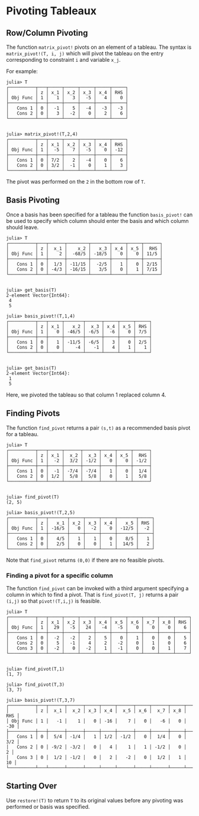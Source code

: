 # Pivoting Tableaux

## Row/Column Pivoting

The function `matrix_pivot!` pivots on an element of a tableau. 
The syntax is `matrix_pivot!(T, i, j)` which will pivot the tableau on the entry corresponding to constraint `i` and variable `x_j`. 

For example:
```
julia> T
┌──────────┬───┬─────┬─────┬─────┬─────┬─────┐
│          │ z │ x_1 │ x_2 │ x_3 │ x_4 │ RHS │
│ Obj Func │ 1 │   1 │   3 │  -5 │   4 │   0 │
├──────────┼───┼─────┼─────┼─────┼─────┼─────┤
│   Cons 1 │ 0 │  -1 │   5 │  -4 │  -3 │  -3 │
│   Cons 2 │ 0 │   3 │  -2 │   0 │   2 │   6 │
└──────────┴───┴─────┴─────┴─────┴─────┴─────┘


julia> matrix_pivot!(T,2,4)
┌──────────┬───┬─────┬─────┬─────┬─────┬─────┐
│          │ z │ x_1 │ x_2 │ x_3 │ x_4 │ RHS │
│ Obj Func │ 1 │  -5 │   7 │  -5 │   0 │ -12 │
├──────────┼───┼─────┼─────┼─────┼─────┼─────┤
│   Cons 1 │ 0 │ 7/2 │   2 │  -4 │   0 │   6 │
│   Cons 2 │ 0 │ 3/2 │  -1 │   0 │   1 │   3 │
└──────────┴───┴─────┴─────┴─────┴─────┴─────┘
```
The pivot was performed on the `2` in the bottom row of `T`.

## Basis Pivoting

Once a basis has been specified for a tableau the function `basis_pivot!` can be used to specify which column should enter the basis and which column should leave.
```
julia> T
┌──────────┬───┬──────┬────────┬───────┬─────┬─────┬──────┐
│          │ z │  x_1 │    x_2 │   x_3 │ x_4 │ x_5 │  RHS │
│ Obj Func │ 1 │    2 │  -68/5 │ -18/5 │   0 │   0 │ 11/5 │
├──────────┼───┼──────┼────────┼───────┼─────┼─────┼──────┤
│   Cons 1 │ 0 │  1/3 │ -11/15 │  -2/5 │   1 │   0 │ 2/15 │
│   Cons 2 │ 0 │ -4/3 │ -16/15 │   3/5 │   0 │   1 │ 7/15 │
└──────────┴───┴──────┴────────┴───────┴─────┴─────┴──────┘


julia> get_basis(T)
2-element Vector{Int64}:
 4
 5

julia> basis_pivot!(T,1,4)
┌──────────┬───┬─────┬───────┬──────┬─────┬─────┬─────┐
│          │ z │ x_1 │   x_2 │  x_3 │ x_4 │ x_5 │ RHS │
│ Obj Func │ 1 │   0 │ -46/5 │ -6/5 │  -6 │   0 │ 7/5 │
├──────────┼───┼─────┼───────┼──────┼─────┼─────┼─────┤
│   Cons 1 │ 0 │   1 │ -11/5 │ -6/5 │   3 │   0 │ 2/5 │
│   Cons 2 │ 0 │   0 │    -4 │   -1 │   4 │   1 │   1 │
└──────────┴───┴─────┴───────┴──────┴─────┴─────┴─────┘


julia> get_basis(T)
2-element Vector{Int64}:
 1
 5
```

Here, we pivoted the tableau so that column 1 replaced column 4. 

## Finding Pivots

The function `find_pivot` returns a pair `(s,t)` as a recommended basis pivot for a tableau. 
```
julia> T
┌──────────┬───┬─────┬──────┬──────┬─────┬─────┬──────┐
│          │ z │ x_1 │  x_2 │  x_3 │ x_4 │ x_5 │  RHS │
│ Obj Func │ 1 │  -2 │  3/2 │ -1/2 │   0 │   0 │ -1/2 │
├──────────┼───┼─────┼──────┼──────┼─────┼─────┼──────┤
│   Cons 1 │ 0 │  -1 │ -7/4 │ -7/4 │   1 │   0 │  1/4 │
│   Cons 2 │ 0 │ 1/2 │  5/8 │  5/8 │   0 │   1 │  5/8 │
└──────────┴───┴─────┴──────┴──────┴─────┴─────┴──────┘


julia> find_pivot(T)
(2, 5)

julia> basis_pivot!(T,2,5)
┌──────────┬───┬───────┬─────┬─────┬─────┬───────┬─────┐
│          │ z │   x_1 │ x_2 │ x_3 │ x_4 │   x_5 │ RHS │
│ Obj Func │ 1 │ -16/5 │   0 │  -2 │   0 │ -12/5 │  -2 │
├──────────┼───┼───────┼─────┼─────┼─────┼───────┼─────┤
│   Cons 1 │ 0 │   4/5 │   1 │   1 │   0 │   8/5 │   1 │
│   Cons 2 │ 0 │   2/5 │   0 │   0 │   1 │  14/5 │   2 │
└──────────┴───┴───────┴─────┴─────┴─────┴───────┴─────┘
```

Note that `find_pivot` returns `(0,0)` if there are no feasible pivots. 

### Finding a pivot for a specific column

The function `find_pivot` can be invoked with a third argument specifying a column in which to find a pivot. That is `find_pivot(T, j)` returns a pair `(i,j)` so that `pivot!(T,i,j)` is feasible. 


```
julia> T
┌──────────┬───┬─────┬─────┬─────┬─────┬─────┬─────┬─────┬─────┬─────┐
│          │ z │ x_1 │ x_2 │ x_3 │ x_4 │ x_5 │ x_6 │ x_7 │ x_8 │ RHS │
│ Obj Func │ 1 │  29 │  -5 │  24 │  -4 │  -5 │   0 │   0 │   0 │   6 │
├──────────┼───┼─────┼─────┼─────┼─────┼─────┼─────┼─────┼─────┼─────┤
│   Cons 1 │ 0 │  -2 │  -2 │   2 │   5 │   0 │   1 │   0 │   0 │   5 │
│   Cons 2 │ 0 │   5 │  -1 │   4 │   2 │  -2 │   0 │   1 │   0 │   6 │
│   Cons 3 │ 0 │  -2 │   0 │  -2 │   1 │  -1 │   0 │   0 │   1 │   7 │
└──────────┴───┴─────┴─────┴─────┴─────┴─────┴─────┴─────┴─────┴─────┘


julia> find_pivot(T,1)
(1, 7)

julia> find_pivot(T,3)
(3, 7)

julia> basis_pivot!(T,3,7)
┌──────────┬───┬──────┬──────┬─────┬─────┬──────┬─────┬──────┬─────┬─────┐
│          │ z │  x_1 │  x_2 │ x_3 │ x_4 │  x_5 │ x_6 │  x_7 │ x_8 │ RHS │
│ Obj Func │ 1 │   -1 │    1 │   0 │ -16 │    7 │   0 │   -6 │   0 │ -30 │
├──────────┼───┼──────┼──────┼─────┼─────┼──────┼─────┼──────┼─────┼─────┤
│   Cons 1 │ 0 │  5/4 │ -1/4 │   1 │ 1/2 │ -1/2 │   0 │  1/4 │   0 │ 3/2 │
│   Cons 2 │ 0 │ -9/2 │ -3/2 │   0 │   4 │    1 │   1 │ -1/2 │   0 │   2 │
│   Cons 3 │ 0 │  1/2 │ -1/2 │   0 │   2 │   -2 │   0 │  1/2 │   1 │  10 │
└──────────┴───┴──────┴──────┴─────┴─────┴──────┴─────┴──────┴─────┴─────┘
```

## Starting Over

Use `restore!(T)` to return `T` to its original values before any pivoting was performed or basis was specified. 